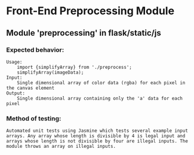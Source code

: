 # Front-End Preprocessing Module
## Module 'preprocessing' in flask/static/js
### Expected behavior:
	Usage: 
		import {simplifyArray} from './preprocess';
		simplifyArray(imageData);
	Input:
		Single dimensional array of color data (rgba) for each pixel in the canvas element
	Output:
		Single dimensional array containing only the 'a' data for each pixel
### Method of testing:
	Automated unit tests using Jasmine which tests several example input arrays. Any array whose length is divisible by 4 is legal input and arrays whose length is not divisible by four are illegal inputs. The module throws an array on illegal inputs.
